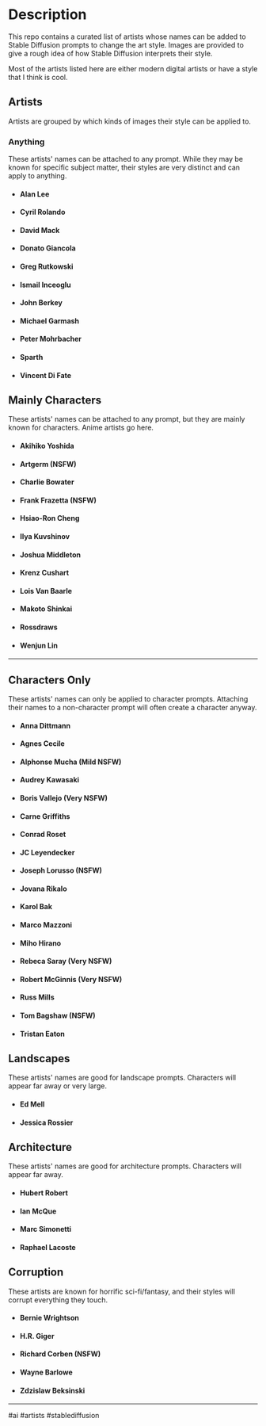 # Description

This repo contains a curated list of artists whose names can be added to Stable Diffusion prompts to change the art style. Images are provided to give a rough idea of how Stable Diffusion interprets their style.

Most of the artists listed here are either modern digital artists or have a style that I think is cool.

## Artists

Artists are grouped by which kinds of images their style can be applied to.

### Anything

These artists' names can be attached to any prompt. While they may be known for specific subject matter, their styles are very distinct and can apply to anything.

- #### Alan Lee

- #### Cyril Rolando

- #### David Mack

- #### Donato Giancola

- #### Greg Rutkowski

- #### Ismail Inceoglu

- #### John Berkey

- #### Michael Garmash

- #### Peter Mohrbacher

- #### Sparth

- #### Vincent Di Fate

## Mainly Characters

These artists' names can be attached to any prompt, but they are mainly known for characters. Anime artists go here.

- #### Akihiko Yoshida

- ####  Artgerm (NSFW) 

- ####  Charlie Bowater 

- ####  Frank Frazetta (NSFW) 

- ####  Hsiao-Ron Cheng 

- ####  Ilya Kuvshinov 

- ####  Joshua Middleton 

- ####  Krenz Cushart 

- ####  Lois Van Baarle 

- ####  Makoto Shinkai 

- ####  Rossdraws 

- ####  Wenjun Lin 

---

## Characters Only

These artists' names can only be applied to character prompts. Attaching their names to a non-character prompt will often create a character anyway.

- ####  Anna Dittmann 

- ####  Agnes Cecile 

- ####  Alphonse Mucha (Mild NSFW) 

- ####  Audrey Kawasaki 

- ####  Boris Vallejo (Very NSFW) 

- ####  Carne Griffiths 

- ####  Conrad Roset 

- ####  JC Leyendecker

- ####  Joseph Lorusso (NSFW) 

- ####  Jovana Rikalo 

- ####  Karol Bak 

- ####  Marco Mazzoni 

- ####  Miho Hirano 

- ####  Rebeca Saray (Very NSFW) 

- ####  Robert McGinnis (Very NSFW) 

- ####  Russ Mills 

- ####  Tom Bagshaw (NSFW) 

- ####  Tristan Eaton 

## Landscapes

These artists' names are good for landscape prompts. Characters will appear far away or very large.

- ####  Ed Mell 

- ####  Jessica Rossier  

## Architecture

These artists' names are good for architecture prompts. Characters will appear far away.

- ####  Hubert Robert 

- ####  Ian McQue

- ####  Marc Simonetti  

- ####  Raphael Lacoste 

## Corruption

These artists are known for horrific sci-fi/fantasy, and their styles will corrupt everything they touch.

- ####  Bernie Wrightson  

- ####  H.R. Giger 

- ####  Richard Corben (NSFW) 

- ####  Wayne Barlowe 

- ####  Zdzislaw Beksinski 

---

#ai #artists #stablediffusion 
